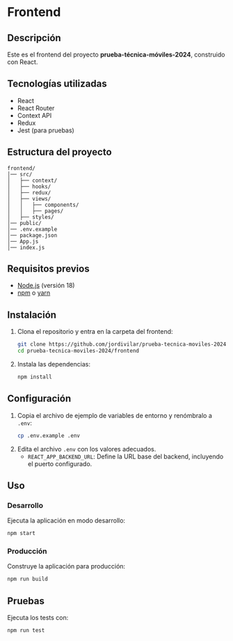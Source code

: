 # Frontend

## Descripción

Este es el frontend del proyecto **prueba-técnica-móviles-2024**, construido con React.

## Tecnologías utilizadas

-  React
-  React Router
-  Context API
-  Redux
-  Jest (para pruebas)

## Estructura del proyecto

```
frontend/
│── src/
│   ├── context/
│   ├── hooks/
│   ├── redux/
│   ├── views/
│   │   ├── components/
│   │   ├── pages/
│   ├── styles/
│── public/
│── .env.example
│── package.json
│── App.js
│── index.js
```

## Requisitos previos

-  [Node.js](https://nodejs.org/) (versión 18)
-  [npm](https://www.npmjs.com/) o [yarn](https://yarnpkg.com/)

## Instalación

1. Clona el repositorio y entra en la carpeta del frontend:
   ```bash
   git clone https://github.com/jordivilar/prueba-tecnica-moviles-2024.git
   cd prueba-tecnica-moviles-2024/frontend
   ```
2. Instala las dependencias:
   ```bash
   npm install
   ```

## Configuración

1. Copia el archivo de ejemplo de variables de entorno y renómbralo a `.env`:
   ```bash
   cp .env.example .env
   ```
2. Edita el archivo `.env` con los valores adecuados.
   -  `REACT_APP_BACKEND_URL`: Define la URL base del backend, incluyendo el puerto configurado.

## Uso

### Desarrollo

Ejecuta la aplicación en modo desarrollo:

```bash
npm start
```

### Producción

Construye la aplicación para producción:

```bash
npm run build
```

## Pruebas

Ejecuta los tests con:

```bash
npm run test
```
